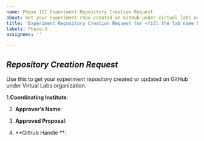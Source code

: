 ```yaml
---
name: Phase III Experiment Repository Creation Request
about: Get your experiment repo created on GitHub under virtual labs organization.
title: 'Experiment Repository Creation Request for <fill the lab name here>'
labels: Phase-3
assignees: ''

---
```


## *Repository Creation Request*
Use this to get your experiment repository created or updated on GitHub under Virtual Labs organization.

1.**Coordinating Institute**:<!--Your institute name -->

2. **Approver’s Name**:<!--Name of the approver-->

3. **Approved Proposal**:<!--Please upload the PDF of the approved proposal-->

4. **Github Handle **:<!--Please provide the Github handle to which the notifications will be sent-->
